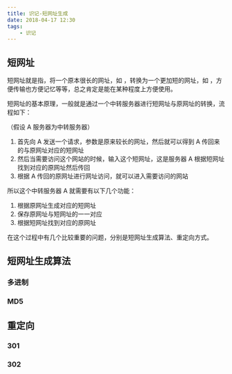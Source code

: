 ```yaml
---
title: 识记-短网址生成
date: 2018-04-17 12:30
tags:
	- 识记
---
```


## 短网址

短网址就是指，将一个原本很长的网址，如 ，转换为一个更加短的网址，如 ，方便传输也方便记忆等等，总之肯定是能在某种程度上方便使用。

短网址的基本原理，一般就是通过一个中转服务器进行短网址与原网址的转换，流程如下：

（假设 A 服务器为中转服务器）

1. 首先向 A 发送一个请求，参数是原来较长的网址，然后就可以得到 A 传回来的与原网址对应的短网址
2. 然后当需要访问这个网站的时候，输入这个短网址，这是服务器 A 根据短网址找到对应的原网址然后传回
3. 根据 A 传回的原网址进行网址访问，就可以进入需要访问的网站

所以这个中转服务器 A 就需要有以下几个功能：

1. 根据原网址生成对应的短网址
2. 保存原网址与短网址的一一对应
3. 根据短网址找到对应的原网址

在这个过程中有几个比较重要的问题，分别是短网址生成算法、重定向方式。

## 短网址生成算法

### 多进制

### MD5

## 重定向

### 301

### 302